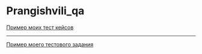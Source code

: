 # Prangishvili_qa

[Пример моих тест кейсов](https://docs.google.com/spreadsheets/d/1q2RUpTivCrQiqSLLPp-t76o6o6eyVMVPedbwDUdjC7g/edit#gid=306401338)

---

[Пример моего тестового задания](https://docs.google.com/spreadsheets/d/1QUYTA-QdfRhbxynmqeCAiyb-xz8UNTRaPbQ5Wyz_-Y8/edit?usp=sharing)